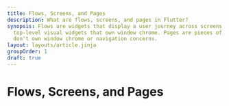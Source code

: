```yaml
---
title: Flows, Screens, and Pages
description: What are flows, screens, and pages in Flutter?
synopsis: Flows are widgets that display a user journey across screens or pages. Screens are
  top-level visual widgets that own window chrome. Pages are pieces of primary content, which
  don't own window chrome or navigation concerns.
layout: layouts/article.jinja
groupOrder: 1
draft: true
---
```

# Flows, Screens, and Pages
